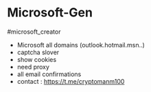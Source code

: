 # Microsoft-Gen
#microsoft_creator 
- Microsoft all domains (outlook.hotmail.msn..)
- captcha slover
- show cookies
- need proxy
- all email confirmations
- contact : https://t.me/cryptomanm100 

